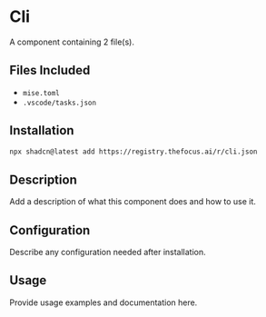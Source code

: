 # Cli

A component containing 2 file(s).

## Files Included

- `mise.toml`
- `.vscode/tasks.json`

## Installation

```bash
npx shadcn@latest add https://registry.thefocus.ai/r/cli.json
```

## Description

Add a description of what this component does and how to use it.

## Configuration

Describe any configuration needed after installation.

## Usage

Provide usage examples and documentation here.

